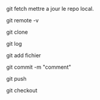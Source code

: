 git fetch
mettre a jour le repo local.

git remote -v

git clone

git log

git add fichier

git commit -m "comment"

git push

git checkout
